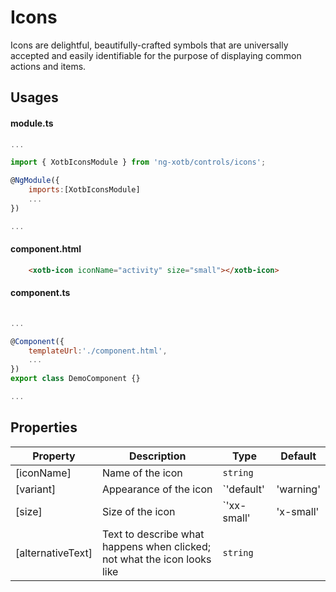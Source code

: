 # Icons

Icons are delightful, beautifully-crafted symbols that are universally accepted and easily identifiable for the purpose of displaying common actions and items. 


## Usages

#### module.ts
```javascript
...

import { XotbIconsModule } from 'ng-xotb/controls/icons';

@NgModule({
    imports:[XotbIconsModule]
    ...
})

...
```

#### component.html
```html
    <xotb-icon iconName="activity" size="small"></xotb-icon>
```


#### component.ts
```javascript
    
...

@Component({
    templateUrl:'./component.html',
    ...
})
export class DemoComponent {}

...
```


## Properties <xotb-icon>

| Property | Description | Type | Default |
| --- | --- | --- | --- |
| [iconName] | Name of the icon | `string` | |
| [variant] | Appearance of the icon | `'default'|'warning'|'error'|'light'|'inverse'|null` | `'default'`|
| [size] | Size of the icon | `'xx-small' | 'x-small' | 'small' | 'large'` | |
| [alternativeText] | Text to describe what happens when clicked; not what the icon looks like | `string` | |  